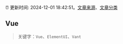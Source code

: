 :alarm_clock: 更新时间: 2024-12-01 18:42:51。[文章来源](/README.md)、[文章分类](/TAGS.md)

## Vue


> 关键字：`Vue`、`ElementUI`、`Vant`



